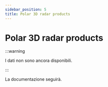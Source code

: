 ```yaml
---
sidebar_position: 5
title: Polar 3D radar products
---
```


<!-- @NOSPELL@ -->

# Polar 3D radar products

:::warning

I dati non sono ancora disponibili.

:::

La documentazione seguirà.